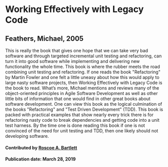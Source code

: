 # Working Effectively with Legacy Code

## Feathers, Michael, 2005

This is really the book that gives one hope that we can take very bad software
and through targeted incremental unit testing and refactoring, can turn it
into good software while implementing and delivering new functionality the
whole time. This book is where the rubber meets the road combining unit
testing and refactoring. If one reads the book "Refactoring" by Martin Fowler
and one felt a little uneasy about how this would apply to large nasty
software projects, then Working Effectively with Legacy Code is the book to
read. What’s more, Michael mentions and reviews many of the object-oriented
principles in Agile Software Development as well as other little bits of
information that one would find in other great books about software
development. One can view this book as the logical culmination of the books
"Refactoring" and "Test Driven Development" (TDD). This book is packed with
practical examples that show nearly every trick there is for refactoring nasty
code to break dependencies and getting code into a unit test harness. By the
time one is done reading this book if one is not convinced of the need for
unit testing and TDD, then one likely should not developing software.

#### Contributed by [Roscoe A. Bartlett](https://github.com/bartlettroscoe)

#### Publication date:  March 28, 2019

<!---
Publish: yes
Categories: development, reliability, skills
Topics: refactoring, design, software engineering, testing, Personal productivity and sustainability
Tags: book
Level: 2
Prerequisites: defaults
Aggregate: none
--->
